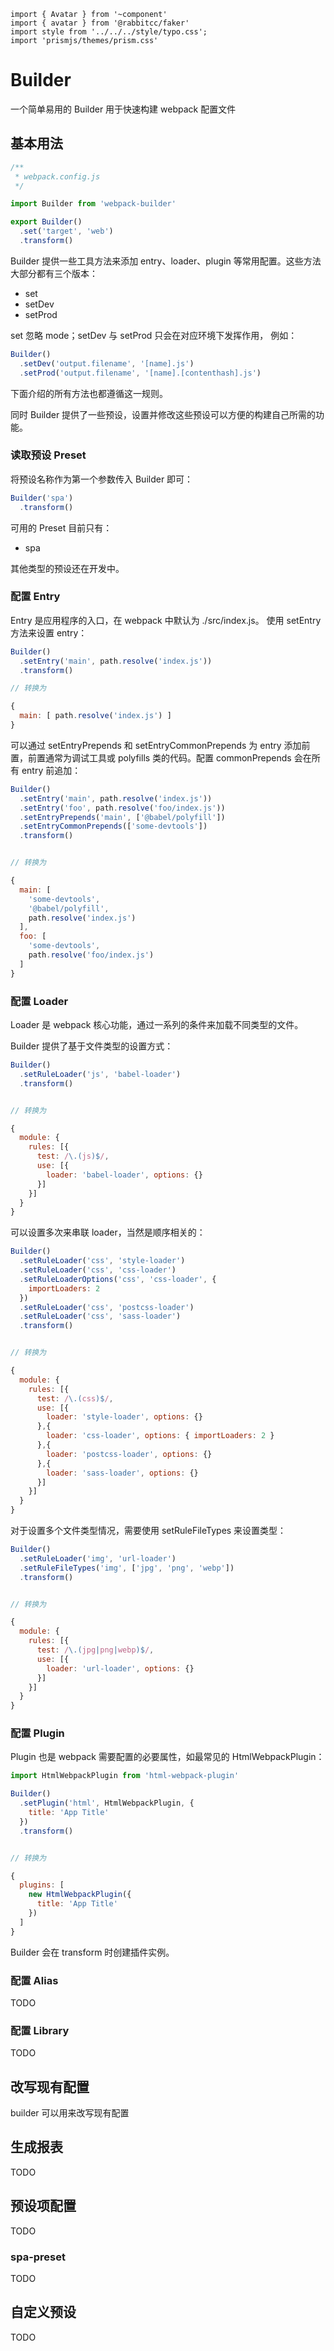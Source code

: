 ```code
import { Avatar } from '~component'
import { avatar } from '@rabbitcc/faker'
import style from '../../../style/typo.css';
import 'prismjs/themes/prism.css'
```

# Builder

一个简单易用的 Builder 用于快速构建 webpack 配置文件

## 基本用法

```js
/**
 * webpack.config.js
 */

import Builder from 'webpack-builder'

export Builder()
  .set('target', 'web')
  .transform()
```

Builder 提供一些工具方法来添加 entry、loader、plugin 等常用配置。这些方法大部分都有三个版本：

  - set
  - setDev
  - setProd

set 忽略 mode；setDev 与 setProd 只会在对应环境下发挥作用， 例如：

```js
Builder()
  .setDev('output.filename', '[name].js')
  .setProd('output.filename', '[name].[contenthash].js')
```

下面介绍的所有方法也都遵循这一规则。

同时 Builder 提供了一些预设，设置并修改这些预设可以方便的构建自己所需的功能。


### 读取预设 Preset

将预设名称作为第一个参数传入 Builder 即可：

```js
Builder('spa')
  .transform()
```

可用的 Preset 目前只有：

  - spa

其他类型的预设还在开发中。


### 配置 Entry

Entry 是应用程序的入口，在 webpack 中默认为 ./src/index.js。
使用 setEntry 方法来设置 entry：

```js
Builder()
  .setEntry('main', path.resolve('index.js'))
  .transform()

// 转换为

{
  main: [ path.resolve('index.js') ]
}
```

可以通过 setEntryPrepends 和 setEntryCommonPrepends 为 entry 添加前置，前置通常为调试工具或 polyfills 类的代码。配置 commonPrepends 会在所有 entry 前追加：

```js
Builder()
  .setEntry('main', path.resolve('index.js'))
  .setEntry('foo', path.resolve('foo/index.js'))
  .setEntryPrepends('main', ['@babel/polyfill'])
  .setEntryCommonPrepends(['some-devtools'])
  .transform()


// 转换为

{
  main: [
    'some-devtools',
    '@babel/polyfill',
    path.resolve('index.js')
  ],
  foo: [
    'some-devtools',
    path.resolve('foo/index.js')
  ]
}
```

### 配置 Loader

Loader 是 webpack 核心功能，通过一系列的条件来加载不同类型的文件。

Builder 提供了基于文件类型的设置方式：

```js
Builder()
  .setRuleLoader('js', 'babel-loader')
  .transform()


// 转换为

{
  module: {
    rules: [{
      test: /\.(js)$/,
      use: [{
        loader: 'babel-loader', options: {}
      }]
    }]
  }
}
```

可以设置多次来串联 loader，当然是顺序相关的：

```js
Builder()
  .setRuleLoader('css', 'style-loader')
  .setRuleLoader('css', 'css-loader')
  .setRuleLoaderOptions('css', 'css-loader', {
    importLoaders: 2
  })
  .setRuleLoader('css', 'postcss-loader')
  .setRuleLoader('css', 'sass-loader')
  .transform()


// 转换为

{
  module: {
    rules: [{
      test: /\.(css)$/,
      use: [{
        loader: 'style-loader', options: {}
      },{
        loader: 'css-loader', options: { importLoaders: 2 }
      },{
        loader: 'postcss-loader', options: {}
      },{
        loader: 'sass-loader', options: {}
      }]
    }]
  }
}
```

对于设置多个文件类型情况，需要使用 setRuleFileTypes 来设置类型：

```js
Builder()
  .setRuleLoader('img', 'url-loader')
  .setRuleFileTypes('img', ['jpg', 'png', 'webp'])
  .transform()


// 转换为

{
  module: {
    rules: [{
      test: /\.(jpg|png|webp)$/,
      use: [{
        loader: 'url-loader', options: {}
      }]
    }]
  }
}
```


### 配置 Plugin

Plugin 也是 webpack 需要配置的必要属性，如最常见的 HtmlWebpackPlugin：

```js
import HtmlWebpackPlugin from 'html-webpack-plugin'

Builder()
  .setPlugin('html', HtmlWebpackPlugin, {
    title: 'App Title'
  })
  .transform()


// 转换为

{
  plugins: [
    new HtmlWebpackPlugin({
      title: 'App Title'
    })
  ]
}

```

Builder 会在 transform 时创建插件实例。

### 配置 Alias

TODO

### 配置 Library

TODO

## 改写现有配置

builder 可以用来改写现有配置

## 生成报表

TODO

## 预设项配置

TODO

### spa-preset

TODO

## 自定义预设

TODO

